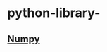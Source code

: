 # python-library-


## [Numpy](https://github.com/patelvandan11/python-library-/blob/main/numpy.md)
